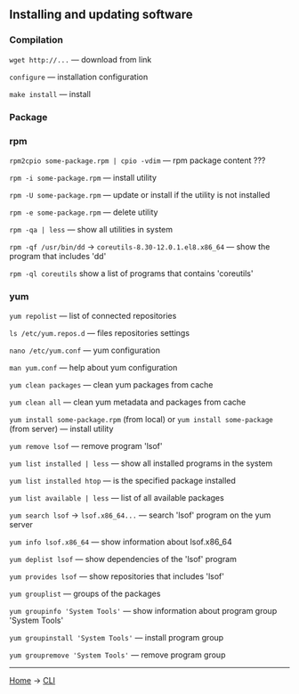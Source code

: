 ## Installing and updating software

### Compilation

`wget http://...` — download from link 

`configure` — installation configuration

`make install` — install

### Package

### rpm

`rpm2cpio some-package.rpm | cpio -vdim` — rpm package content ???

`rpm -i some-package.rpm` — install utility

`rpm -U some-package.rpm` — update or install if the utility is not installed

`rpm -e some-package.rpm` — delete utility

`rpm -qa | less` — show all utilities in system

`rpm -qf /usr/bin/dd` -> `coreutils-8.30-12.0.1.el8.x86_64` — show the program that includes 'dd'

`rpm -ql coreutils` show a list of programs that contains 'coreutils'

### yum 

`yum repolist` — list of connected repositories

`ls /etc/yum.repos.d` — files repositories settings

`nano /etc/yum.conf` — yum configuration

`man yum.conf` — help about yum configuration

`yum clean packages` — clean yum packages from cache

`yum clean all` — clean yum metadata and packages from cache

`yum install some-package.rpm` (from local) or `yum install some-package` (from server) — install utility

`yum remove lsof` — remove program 'lsof'

`yum list installed | less` — show all installed programs in the system

`yum list installed htop` — is the specified package installed

`yum list available | less` — list of all available packages

`yum search lsof` -> `lsof.x86_64...` — search 'lsof' program on the yum server

`yum info lsof.x86_64` — show information about lsof.x86_64

`yum deplist lsof` — show dependencies of the 'lsof' program

`yum provides lsof` — show repositories that includes 'lsof'

`yum grouplist` — groups of the packages 

`yum groupinfo 'System Tools'` — show information about program group 'System Tools'

`yum groupinstall 'System Tools'` — install program group 

`yum groupremove 'System Tools'` — remove program group










---
[Home](../README.md) -> [CLI](cli.md)
